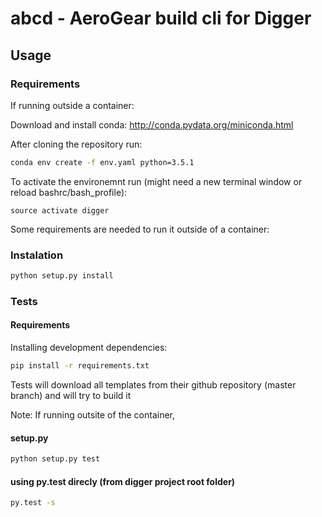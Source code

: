 # abcd - AeroGear build cli for Digger

## Usage

### Requirements

If running outside a container:

Download and install conda: http://conda.pydata.org/miniconda.html

After cloning the repository run:

```sh
conda env create -f env.yaml python=3.5.1
```

To activate the environemnt run (might need a new terminal window or reload bashrc/bash_profile):

```
source activate digger
```


Some requirements are needed to run it outside of a container:


### Instalation

```sh
python setup.py install
```

### Tests

#### Requirements

Installing development dependencies:

```sh
pip install -r requirements.txt
```

Tests will download all templates from their github repository (master branch) and will try to build it

Note: If running outsite of the container,

#### setup.py

```sh
python setup.py test
```

####  using py.test direcly (from digger project root folder)

```sh
py.test -s
```
